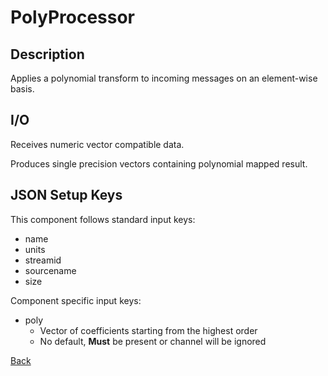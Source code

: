 # PolyProcessor

## Description

Applies a polynomial transform to incoming messages on an element-wise basis.

## I/O

Receives numeric vector compatible data.

Produces single precision vectors containing polynomial mapped result.

## JSON Setup Keys

This component follows standard input keys:
- name
- units
- streamid
- sourcename
- size

Component specific input keys:
- poly
	- Vector of coefficients starting from the highest order
	- No default, **Must** be present or channel will be ignored

[Back](PhoenixComponents.md)

